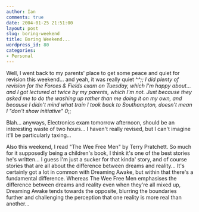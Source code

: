 ```yaml
---
author: Ian
comments: true
date: 2004-01-25 21:51:00
layout: post
slug: boring-weekend
title: Boring Weekend...
wordpress_id: 80
categories:
- Personal
---
```


Well, I went back to my parents' place to get some peace and quiet for revision this weekend... and yeah, it was really quiet ^_^;;  I did plenty of revision for the Forces & Fields exam on Tuesday, which I'm happy about... and I got lectured at twice by my parents, which I'm not.  Just because they asked me to do the washing up rather than me doing it on my own, and because I didn't mind what train I took back to Southampton, doesn't mean I "don't show initiative" 0_;;  

Blah... anyways, Electronics exam tomorrow afternoon, should be an interesting waste of two hours...  I haven't really revised, but I can't imagine it'll be particularly taxing...  

Also this weekend, I read "The Wee Free Men" by Terry Pratchett.  So much for it supposedly being a children's book, I think it's one of the best stories he's written...  I guess I'm just a sucker for that kinda' story, and of course stories that are all about the difference between dreams and reality...  It's certainly got a lot in common with Dreaming Awake, but within that there's a fundamental difference.  Whereas The Wee Free Men emphasises the difference between dreams and reality even when they're all mixed up, Dreaming Awake tends towards the opposite, blurring the boundaries further and challenging the perception that one reality is more real than another...  



